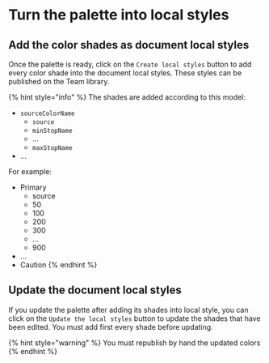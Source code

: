 # Turn the palette into local styles

## Add the color shades as document local styles

Once the palette is ready, click on the `Create local styles` button to add every color shade into the document local styles. These styles can be published on the Team library.

{% hint style="info" %}
The shades are added according to this model:

* `sourceColorName`
  * `source`
  * `minStopName`
  * …
  * `maxStopName`
* …

For example:

* Primary
  * source
  * 50
  * 100
  * 200
  * 300
  * …
  * 900
* …
* Caution
{% endhint %}

## Update the document local styles

If you update the palette after adding its shades into local style, you can click on the `Update the local styles` button to update the shades that have been edited. You must add first every shade before updating.

{% hint style="warning" %}
You must republish by hand the updated colors
{% endhint %}
